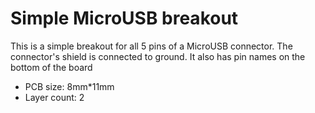 # Simple MicroUSB breakout

This is a simple breakout for all 5 pins of a MicroUSB connector. The connector's shield is connected to ground.
It also has pin names on the bottom of the board

- PCB size: 8mm*11mm
- Layer count: 2
